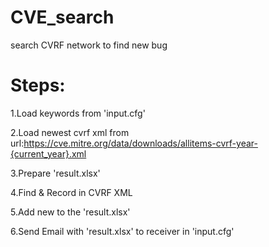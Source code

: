 # CVE_search
search CVRF network to find new bug

# Steps:

1.Load keywords from 'input.cfg'

2.Load newest cvrf xml from url:https://cve.mitre.org/data/downloads/allitems-cvrf-year-{current_year}.xml

3.Prepare 'result.xlsx'

4.Find & Record in CVRF XML

5.Add new to the 'result.xlsx'

6.Send Email with 'result.xlsx' to receiver in 'input.cfg'

